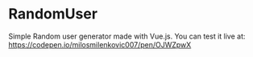 # RandomUser
Simple Random user generator made with Vue.js.
You can test it live at: https://codepen.io/milosmilenkovic007/pen/OJWZpwX
